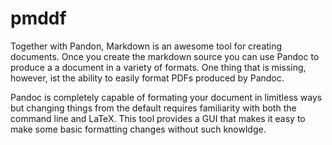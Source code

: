 # pmddf

Together with Pandon, Markdown is an awesome tool for creating documents. Once you create the markdown source you can use Pandoc to produce a a document in a variety of formats. One thing that is missing, however, ist the ability to easily format PDFs produced by Pandoc.

Pandoc is completely capable of formating your document in limitless ways but changing things from the default requires familiarity with both the command line and LaTeX. This tool provides a GUI that makes it easy to make some basic formatting changes without such knowldge.
